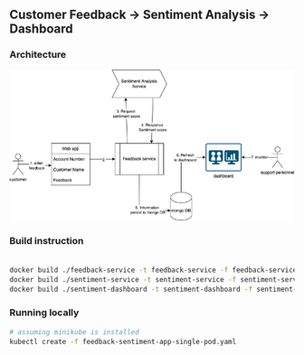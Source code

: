## Customer Feedback -> Sentiment Analysis -> Dashboard

### Architecture
![](./feedback-sentiment-architecture.png)

### Build instruction
```bash

docker build ./feedback-service -t feedback-service -f feedback-service/Dockerfile
docker build ./sentiment-service -t sentiment-service -f sentiment-service/Dockerfile
docker build ./sentiment-dashboard -t sentiment-dashboard -f sentiment-dashboard/Dockerfile
```

### Running locally
```bash
# assuming minikube is installed
kubectl create -f feedback-sentiment-app-single-pod.yaml
```
